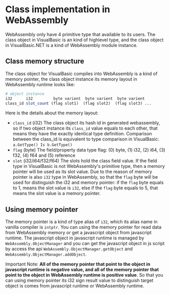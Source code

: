 # Class implementation in WebAssembly

WebAssembly only have 4 primitive type that available to its users. The class object in VisualBasic is an kind of highlevel type, and the class object in VisualBasic.NET is a kind of WebAssembly module instance.

## Class memory structure

The class object for VisualBasic compiles into WebAssembly is a kind of memory pointer, the class object instance its memory layout in WebAssembly runtime looks like:

```R
# object instance
i32      i32         byte varient  byte varient  byte varient
class_id slot_count (flag slot1)  (flag slot2)  (flag slot3) ...
```

Here is the details about the memory layout:

+ ``class_id`` (i32) The class object its hash id in generated webassembly, so if two object instance its ``class_id`` value equals to each other, that means they have the exactly identical type definition. Comparison between the class_id is equivalent to type comparison in VisualBasic: ``a.GetType() Is b.GetType()``
+ ``flag`` (byte) The field/property data type flag: (0) byte, (1) i32, (2) i64, (3) f32, (4) f64 and (5) reference
+ ``slot`` (i32/i64/f32/f64) The slots hold the class field value. If the field type in VisualBasic is not WebAssembly's primitive type, then a memory pointer will be used as its slot value. Due to the reason of memory pointer is also ``i32`` type in WebAssembly, so that the ``flag`` byte will be used for distinguish the i32 and memory pointer: if the ``flag`` byte equals to 1, means the slot value is ``i32``, else if the ``flag`` byte equals to 5, that means the slot value is a memory pointer.

## Using memory pointer

The memory pointer is a kind of type alias of ``i32``, which its alias name in vanilla compiler is ``intptr``. You can using the memory pointer for read data from WebAssembly memory or get a javascript object from javascript runtime. The javascript object in javascript runtime is managed by ``WebAssembly.ObjectManager`` and you can get the javascript object in js script by access the api ``WebAssembly.ObjectManager.getObject`` and ``WebAssembly.ObjectManager.addObject``.

Important Note: **All of the memory pointer that point to the object in javascript runtime is negative value, and all of the memory pointer that point to the object in WebAssembly runtime is positive value**. So that you can using memory pointer its i32 sign result value to distinguish target object is comes from javascript runtime or WebAssembly runtime.

